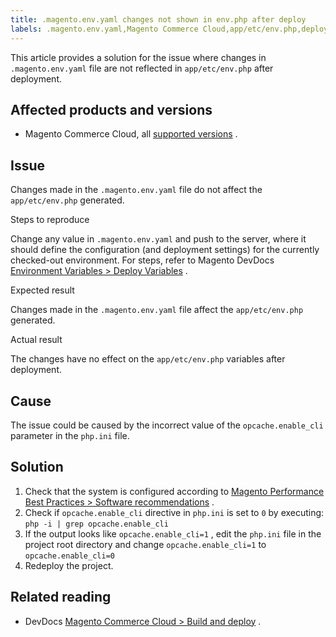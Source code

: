 ```yaml
---
title: .magento.env.yaml changes not shown in env.php after deploy
labels: .magento.env.yaml,Magento Commerce Cloud,app/etc/env.php,deploy,deployment,deployment error,env.php,environment variables,php.ini,troubleshooting
---
```


This article provides a solution for the issue where changes in `.magento.env.yaml` file are not reflected in `app/etc/env.php` after deployment.

## Affected products and versions

* Magento Commerce Cloud, all [supported versions](https://magento.com/sites/default/files/magento-software-lifecycle-policy.pdf) .

## Issue

Changes made in the `.magento.env.yaml` file do not affect the `app/etc/env.php` generated.

Steps to reproduce

Change any value in `.magento.env.yaml` and push to the server, where it should define the configuration (and deployment settings) for the currently checked-out environment. For steps, refer to Magento DevDocs [Environment Variables > Deploy Variables](https://devdocs.magento.com/cloud/env/variables-deploy.html) .

Expected result

Changes made in the `.magento.env.yaml` file affect the `app/etc/env.php` generated.

Actual result

The changes have no effect on the `app/etc/env.php` variables after deployment.

## Cause

The issue could be caused by the incorrect value of the `opcache.enable_cli` parameter in the `php.ini` file.

## Solution

1. Check that the system is configured according to [Magento Performance Best Practices > Software recommendations](https://devdocs.magento.com/guides/v2.4/performance-best-practices/software.html) .    
1. Check if `opcache.enable_cli` directive in `php.ini` is set to `0` by executing: `php -i | grep opcache.enable_cli`     
1. If the output looks like `opcache.enable_cli=1` , edit the `php.ini` file in the project root directory and change `opcache.enable_cli=1` to `opcache.enable_cli=0`     
1. Redeploy the project.    

## Related reading

* DevDocs [Magento Commerce Cloud > Build and deploy](https://devdocs.magento.com/cloud/project/magento-env-yaml.html) .
